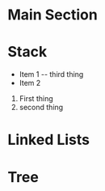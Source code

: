# Main Section
# Stack
- Item 1
--  third thing
- Item 2
1. First thing
2. second thing

# Linked Lists
# Tree
